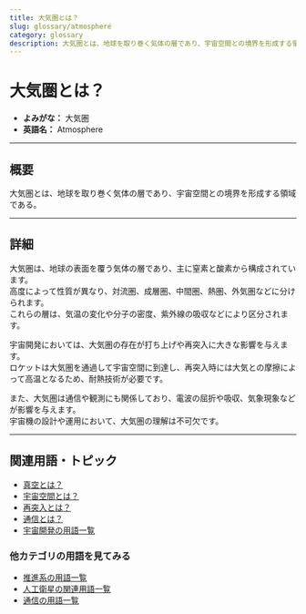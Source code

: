 ```yaml
---
title: 大気圏とは？
slug: glossary/atmosphere
category: glossary
description: 大気圏とは、地球を取り巻く気体の層であり、宇宙空間との境界を形成する領域である。
---
```


# 大気圏とは？

- **よみがな：** 大気圏  
- **英語名：** Atmosphere  

---

## 概要

大気圏とは、地球を取り巻く気体の層であり、宇宙空間との境界を形成する領域である。  

---

## 詳細

大気圏は、地球の表面を覆う気体の層であり、主に窒素と酸素から構成されています。  
高度によって性質が異なり、対流圏、成層圏、中間圏、熱圏、外気圏などに分けられます。  
これらの層は、気温の変化や分子の密度、紫外線の吸収などにより区分されます。  

宇宙開発においては、大気圏の存在が打ち上げや再突入に大きな影響を与えます。  
ロケットは大気圏を通過して宇宙空間に到達し、再突入時には大気との摩擦によって高温となるため、耐熱技術が必要です。  

また、大気圏は通信や観測にも関係しており、電波の屈折や吸収、気象現象などが影響を与えます。  
宇宙機の設計や運用において、大気圏の理解は不可欠です。  

---

## 関連用語・トピック

- [真空とは？](/glossary/vacuum)
- [宇宙空間とは？](/glossary/space)
- [再突入とは？](/explorer/technology/reentry)
- [通信とは？](/communication/communication)
- [宇宙開発の用語一覧](/category/glossary)

### 他カテゴリの用語を見てみる
- [推進系の用語一覧](/category/propulsion)
- [人工衛星の関連用語一覧](/category/satellite)
- [通信の用語一覧](/category/communication)
